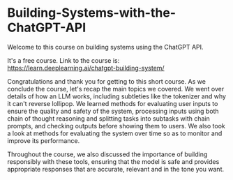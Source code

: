 # Building-Systems-with-the-ChatGPT-API
Welcome to this course on building systems using the ChatGPT API. 

It's a free course. Link to the course is: https://learn.deeplearning.ai/chatgpt-building-system/

Congratulations and thank you for getting to this short course. 
As we conclude the course, let's recap the main topics we covered. 
We went over details of how an LLM works, including subtleties like the 
tokenizer and why it can't reverse lollipop. 
We learned methods for evaluating user inputs to 
ensure the quality and safety of the system, 
processing inputs using both chain of thought reasoning and 
splitting tasks into subtasks with chain prompts, 
and checking outputs before showing them to users. 
We also took a look at methods for evaluating the system over 
time so as to monitor and improve its performance. 
 
Throughout the course, we also discussed the importance of 
building responsibly with these tools, ensuring that the 
model is safe and provides appropriate 
responses that are accurate, relevant and in the tone you want. 

